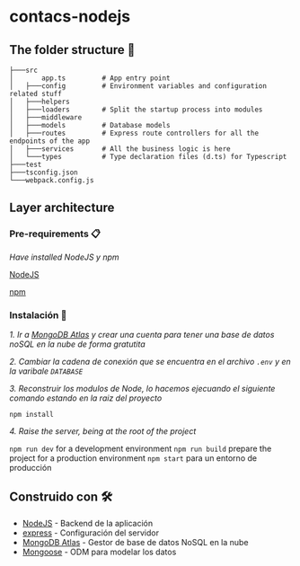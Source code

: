 # contacs-nodejs

## The folder structure 🏢

```structure
├───src
│       app.ts         # App entry point
│   ├───config         # Environment variables and configuration related stuff
│   ├───helpers
│   ├───loaders        # Split the startup process into modules
│   ├───middleware
│   ├───models         # Database models
│   ├───routes         # Express route controllers for all the endpoints of the app
│   ├───services       # All the business logic is here
│   └───types          # Type declaration files (d.ts) for Typescript
├───test
├───tsconfig.json
└───webpack.config.js
```

## Layer architecture

### Pre-requirements 📋

_Have installed NodeJS y npm_

[NodeJS](https://nodejs.org/)

[npm](https://www.npmjs.com/)

### Instalación 🔧

_1. Ir a [MongoDB Atlas](https://www.mongodb.com/cloud/atlas) y crear una cuenta para tener una base de datos noSQL en la nube de forma gratutita_

_2. Cambiar la cadena de conexión que se encuentra en el archivo ``.env`` y en la varibale ``DATABASE``_

_3. Reconstruir los modulos de Node, lo hacemos ejecuando el siguiente comando estando en la raiz del proyecto_

```install
npm install
```

_4. Raise the server, being at the root of the project_

`npm run dev` for a development environment
`npm run build` prepare the project for a production environment
`npm start` para un entorno de producción

## Construido con 🛠️

* [NodeJS](https://nodejs.org/) - Backend de la aplicación
* [express](https://expressjs.com/) - Configuración del servidor
* [MongoDB Atlas](https://www.mongodb.com/cloud/atlas) - Gestor de base de datos NoSQL en la nube
* [Mongoose](https://mongoosejs.com/) - ODM para modelar los datos

<!-----
⌨️ con ❤️ por [Nestor Cortina](https://github.com/nexckycort) 😊-->
